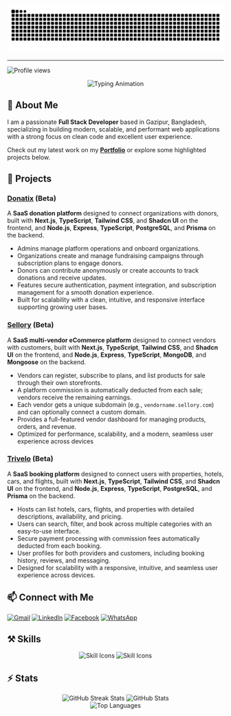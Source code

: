 ![snake contributions](https://raw.githubusercontent.com/iibrahim70/iibrahim70/output/github-contribution-grid-snake.svg)

---

![Profile views](https://komarev.com/ghpvc/?username=iibrahim70&label=Profile%20views&color=0e75b6&style=flat)

<div align="center">
  <img src="https://readme-typing-svg.herokuapp.com/?font=Righteous&size=35&center=true&vCenter=true&width=500&height=70&duration=4000&lines=Hi+There!+👋;+I'm+Ibrahim+Khalil!;" alt="Typing Animation"/>
</div>

## 🔭 About Me

I am a passionate **Full Stack Developer** based in Gazipur, Bangladesh, specializing in building modern, scalable, and performant web applications with a strong focus on clean code and excellent user experience.

Check out my latest work on my [**Portfolio**](https://iibrahim-dev.vercel.app/) or explore some highlighted projects below.

## 🚀 Projects

### [Donatix](https://donatix.vercel.app/) **(Beta)**

A **SaaS donation platform** designed to connect organizations with donors, built with **Next.js**, **TypeScript**, **Tailwind CSS**, and **Shadcn UI** on the frontend, and **Node.js**, **Express**, **TypeScript**, **PostgreSQL**, and **Prisma** on the backend.

- Admins manage platform operations and onboard organizations.
- Organizations create and manage fundraising campaigns through subscription plans to engage donors.
- Donors can contribute anonymously or create accounts to track donations and receive updates.
- Features secure authentication, payment integration, and subscription management for a smooth donation experience.
- Built for scalability with a clean, intuitive, and responsive interface supporting growing user bases.

### [Sellory](https://sellory.vercel.app/) **(Beta)**

A **SaaS multi-vendor eCommerce platform** designed to connect vendors with customers, built with **Next.js**, **TypeScript**, **Tailwind CSS**, and **Shadcn UI** on the frontend, and **Node.js**, **Express**, **TypeScript**, **MongoDB**, and **Mongoose** on the backend.

- Vendors can register, subscribe to plans, and list products for sale through their own storefronts.
- A platform commission is automatically deducted from each sale; vendors receive the remaining earnings.
- Each vendor gets a unique subdomain (e.g., `vendorname.sellory.com`) and can optionally connect a custom domain.
- Provides a full-featured vendor dashboard for managing products, orders, and revenue.
- Optimized for performance, scalability, and a modern, seamless user experience across devices

### [Trivelo](https://trivelo.vercel.app/) **(Beta)**

A **SaaS booking platform** designed to connect users with properties, hotels, cars, and flights, built with **Next.js**, **TypeScript**, **Tailwind CSS**, and **Shadcn UI** on the frontend, and **Node.js**, **Express**, **TypeScript**, **PostgreSQL**, and **Prisma** on the backend.

- Hosts can list hotels, cars, flights, and properties with detailed descriptions, availability, and pricing.
- Users can search, filter, and book across multiple categories with an easy-to-use interface.
- Secure payment processing with commission fees automatically deducted from each booking.
- User profiles for both providers and customers, including booking history, reviews, and messaging.
- Designed for scalability with a responsive, intuitive, and seamless user experience across devices.

## 📫 Connect with Me

[![Gmail](https://img.shields.io/badge/Gmail-D93025?style=for-the-badge&logo=gmail&logoColor=white)](mailto:iibrahiim.dev@gmail.com) [![LinkedIn](https://img.shields.io/badge/LinkedIn-0A66C2?style=for-the-badge&logo=linkedin&logoColor=white)](https://www.linkedin.com/in/iibrahim70) [![Facebook](https://img.shields.io/badge/Facebook-1877F2?style=for-the-badge&logo=facebook&logoColor=white)](https://www.facebook.com/iibrahim70) [![WhatsApp](https://img.shields.io/badge/WhatsApp-25D366?style=for-the-badge&logo=whatsapp&logoColor=white)](https://wa.me/+8801635082880)

## ⚒️ Skills

<div align="center">
  <img src="https://skillicons.dev/icons?i=html,css,bootstrap,tailwind,react,next,redux,firebase,javascript,typescript,nodejs,express" alt="Skill Icons" />
  <img src="https://skillicons.dev/icons?i=mongodb,postgres,prisma,docker,npm,yarn,pnpm,figma,postman,git,github,vscode" alt="Skill Icons" />
</div>

## ⚡ Stats

<div align="center">
  <img src="https://github-readme-streak-stats-salesp07.vercel.app/?user=iibrahim70&count_private=true&theme=react&border_radius=10" alt="GitHub Streak Stats" />
  <img src="https://github-readme-stats-salesp07.vercel.app/api?username=iibrahim70&count_private=true&show_icons=true&theme=react&rank_icon=github&border_radius=10" alt="GitHub Stats" />
</div>

<div align="center">
  <img src="https://github-readme-stats-salesp07.vercel.app/api/top-langs/?username=iibrahim70&hide=HTML&langs_count=8&layout=compact&theme=react&border_radius=10&size_weight=0.5&count_weight=0.5&exclude_repo=github-readme-stats" alt="Top Languages" />
</div>
